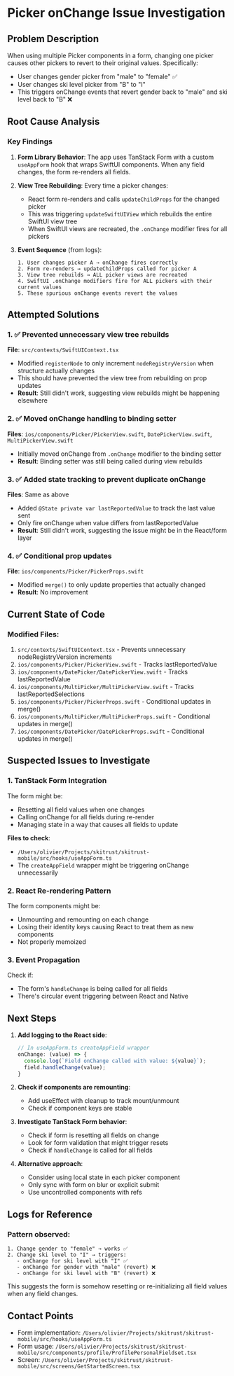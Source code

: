 # Picker onChange Issue Investigation

## Problem Description
When using multiple Picker components in a form, changing one picker causes other pickers to revert to their original values. Specifically:
- User changes gender picker from "male" to "female" ✅
- User changes ski level picker from "B" to "I" 
- This triggers onChange events that revert gender back to "male" and ski level back to "B" ❌

## Root Cause Analysis

### Key Findings

1. **Form Library Behavior**: The app uses TanStack Form with a custom `useAppForm` hook that wraps SwiftUI components. When any field changes, the form re-renders all fields.

2. **View Tree Rebuilding**: Every time a picker changes:
   - React form re-renders and calls `updateChildProps` for the changed picker
   - This was triggering `updateSwiftUIView` which rebuilds the entire SwiftUI view tree
   - When SwiftUI views are recreated, the `.onChange` modifier fires for all pickers

3. **Event Sequence** (from logs):
   ```
   1. User changes picker A → onChange fires correctly
   2. Form re-renders → updateChildProps called for picker A
   3. View tree rebuilds → ALL picker views are recreated
   4. SwiftUI .onChange modifiers fire for ALL pickers with their current values
   5. These spurious onChange events revert the values
   ```

## Attempted Solutions

### 1. ✅ Prevented unnecessary view tree rebuilds
**File**: `src/contexts/SwiftUIContext.tsx`
- Modified `registerNode` to only increment `nodeRegistryVersion` when structure actually changes
- This should have prevented the view tree from rebuilding on prop updates
- **Result**: Still didn't work, suggesting view rebuilds might be happening elsewhere

### 2. ✅ Moved onChange handling to binding setter
**Files**: `ios/components/Picker/PickerView.swift`, `DatePickerView.swift`, `MultiPickerView.swift`
- Initially moved onChange from `.onChange` modifier to the binding setter
- **Result**: Binding setter was still being called during view rebuilds

### 3. ✅ Added state tracking to prevent duplicate onChange
**Files**: Same as above
- Added `@State private var lastReportedValue` to track the last value sent
- Only fire onChange when value differs from lastReportedValue
- **Result**: Still didn't work, suggesting the issue might be in the React/form layer

### 4. ✅ Conditional prop updates
**File**: `ios/components/Picker/PickerProps.swift`
- Modified `merge()` to only update properties that actually changed
- **Result**: No improvement

## Current State of Code

### Modified Files:
1. `src/contexts/SwiftUIContext.tsx` - Prevents unnecessary nodeRegistryVersion increments
2. `ios/components/Picker/PickerView.swift` - Tracks lastReportedValue
3. `ios/components/DatePicker/DatePickerView.swift` - Tracks lastReportedValue
4. `ios/components/MultiPicker/MultiPickerView.swift` - Tracks lastReportedSelections
5. `ios/components/Picker/PickerProps.swift` - Conditional updates in merge()
6. `ios/components/MultiPicker/MultiPickerProps.swift` - Conditional updates in merge()
7. `ios/components/DatePicker/DatePickerProps.swift` - Conditional updates in merge()

## Suspected Issues to Investigate

### 1. **TanStack Form Integration**
The form might be:
- Resetting all field values when one changes
- Calling onChange for all fields during re-render
- Managing state in a way that causes all fields to update

**Files to check**:
- `/Users/olivier/Projects/skitrust/skitrust-mobile/src/hooks/useAppForm.ts`
- The `createAppField` wrapper might be triggering onChange unnecessarily

### 2. **React Re-rendering Pattern**
The form components might be:
- Unmounting and remounting on each change
- Losing their identity keys causing React to treat them as new components
- Not properly memoized

### 3. **Event Propagation**
Check if:
- The form's `handleChange` is being called for all fields
- There's circular event triggering between React and Native

## Next Steps

1. **Add logging to the React side**:
   ```typescript
   // In useAppForm.ts createAppField wrapper
   onChange: (value) => {
     console.log(`Field onChange called with value: ${value}`);
     field.handleChange(value);
   }
   ```

2. **Check if components are remounting**:
   - Add useEffect with cleanup to track mount/unmount
   - Check if component keys are stable

3. **Investigate TanStack Form behavior**:
   - Check if form is resetting all fields on change
   - Look for form validation that might trigger resets
   - Check if `handleChange` is called for all fields

4. **Alternative approach**:
   - Consider using local state in each picker component
   - Only sync with form on blur or explicit submit
   - Use uncontrolled components with refs

## Logs for Reference

### Pattern observed:
```
1. Change gender to "female" → works ✅
2. Change ski level to "I" → triggers:
   - onChange for ski level with "I" ✅
   - onChange for gender with "male" (revert) ❌
   - onChange for ski level with "B" (revert) ❌
```

This suggests the form is somehow resetting or re-initializing all field values when any field changes.

## Contact Points
- Form implementation: `/Users/olivier/Projects/skitrust/skitrust-mobile/src/hooks/useAppForm.ts`
- Form usage: `/Users/olivier/Projects/skitrust/skitrust-mobile/src/components/profile/ProfilePersonalFieldset.tsx`
- Screen: `/Users/olivier/Projects/skitrust/skitrust-mobile/src/screens/GetStartedScreen.tsx`